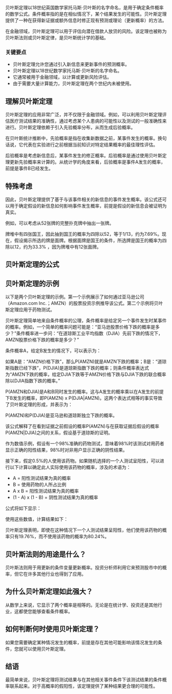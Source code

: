 贝叶斯定理以18世纪英国数学家托马斯·贝叶斯的名字命名，是用于确定条件概率的数学公式。条件概率指的是在相似情况下，某个结果发生的可能性。贝叶斯定理提供了一种在获得新证据或额外信息时修正现有预测或理论（更新概率）的方法。

在金融领域，贝叶斯定理可以用于评估向潜在借款人放贷的风险。该定理也被称为贝叶斯法则或贝叶斯定律，是贝叶斯统计学的基础。

### 关键要点

- 贝叶斯定理允许您通过引入新信息来更新事件的预测概率。
- 贝叶斯定理以18世纪数学家托马斯·贝叶斯的名字命名。
- 它通常被用于金融领域，以计算或更新风险评估。
- 由于需要大量计算能力，贝叶斯定理在两个世纪内未被使用。

## 理解贝叶斯定理

贝叶斯定理的应用非常广泛，并不仅限于金融领域。例如，可以利用贝叶斯定理评估医疗测试结果的准确性，通过考虑某个人患病的可能性以及测试的一般准确性来进行。贝叶斯定理依赖于引入先验概率分布，从而生成后验概率。

在贝叶斯统计推断中，先验概率是指在收集新数据之前，某事件发生的概率。换句话说，它代表在实验进行之前根据当前知识对特定结果概率的最佳理性评估。

后验概率是考虑新信息后，某事件发生的修正概率。后验概率是通过使用贝叶斯定理更新先验概率来计算的。从统计学的角度来看，后验概率是事件A发生的概率，前提是事件B已经发生。

## 特殊考虑

因此，贝叶斯定理提供了基于与该事件相关的新信息的事件发生概率。该公式还可以用于确定假设的新信息如何影响事件发生概率，前提是假设的新信息会被证明为真实。

例如，可以考虑从52张牌的完整扑克牌中抽出一张牌。

牌堆中有四张国王，因此抽到国王的概率为四除以52，等于1/13，约为7.69%。现在，假设揭示所选的牌是面牌。根据面牌是国王的条件，所选牌是国王的概率为四除以12，约为33.3% ，因为牌堆中有12张面牌。

## 贝叶斯定理的公式

## 贝叶斯定理的示例

以下是两个贝叶斯定理的示例。第一个示例展示了如何通过亚马逊公司（Amazon.com Inc.；AMZN）的股票投资示例推导该公式。第二个示例将贝叶斯定理应用于药物测试。

贝叶斯定理简单地来自条件概率的公理，条件概率是给定另一个事件发生时某事件的概率。例如，一个简单的概率问题可能是：“亚马逊股票价格下跌的概率是多少？”条件概率进一步问：“在道琼斯工业平均指数（DJIA）先前下跌的情况下，AMZN股票价格下跌的概率是多少？”

条件概率A，给定B发生的情况下，可以表示为：

如果A是：“AMZN价格下跌”，那么P(AMZN)就是AMZN下跌的概率；B是：“道琼斯指数已经下跌”，P(DJIA)是道琼斯指数下跌的概率；则条件概率表达式为“AMZN下跌的概率，给定DJIA下跌等于AMZN价格下跌与DJIA下跌的联合概率除以DJIA指数下跌的概率。”

P(AMZN和DJIA)是A和B同时发生的概率。这与A发生的概率乘以在A发生的前提下B发生的概率，即P(AMZN) x P(DJIA|AMZN)。这两个表达式相等的事实导致了贝叶斯定理的形成，并表示为：

P(AMZN)和P(DJIA)是亚马逊和道琼斯独立下跌的概率。

该公式解释了在看到证据之前假设的概率P(AMZN)与在获取证据后假设的概率P(AMZN|DJIA)之间的关系，假设基于道琼斯的证明。

作为数值示例，假设有一个98%准确的药物测试，意味着98%时该测试对用药者显示正确的阳性结果，98%时对非用户显示正确的阴性结果。

接下来，假定0.5%的人使用该药物。如果随机选择的一个人测试呈阳性，可以进行以下计算以确定此人实际使用该药物的概率，涉及的术语为：

- A = 阳性测试结果为真的概率
- B = 使用药物的人所占比例
- A x B = 阳性测试结果为真的概率
- (1 - A) x (1 - B) = 阴性测试结果为真的概率

公式将如下显示：

使用这些数值，计算结果如下：

贝叶斯定理表明，即使在这种情况下一个人测试结果呈阳性，他们使用该药物的概率只有19.76%，而不使用该药物的概率为80.24%。

## 贝叶斯法则的用途是什么？

贝叶斯法则用于用更新的条件变量更新概率。投资分析师利用它来预测股市中的概率，但它在许多其他行业也得到了应用。

## 为什么贝叶斯定理如此强大？

从数学上来说，它显示了两个概率是相等的。无论是在统计学、投资还是其他行业，这都使您能够查看条件概率。

## 如何判断何时使用贝叶斯定理？

如果您需要确定某种情况发生的概率，前提是存在其他可能影响该情况发生的条件，您就可以使用贝叶斯定理。

## 结语

最简单来说，贝叶斯定理将测试结果与在其他相关事件条件下该测试结果的条件概率联系起来。对于高概率的假阳性，该定理提供了某种结果更合理的可能性。
